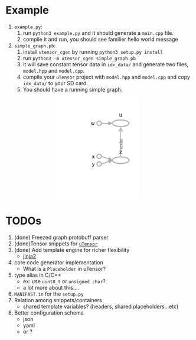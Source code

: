 # Example
1. `example.py`:
    1. run `python3 example.py` and it should generate a `main.cpp` file.
    2. compile it and run, you should see familier hello world message
2. `simple_graph.pb`:
    1. install `utensor_cgen` by running `python3 setup.py install`
    2. run `python3 -m utensor_cgen simple_graph.pb`
    3. it will save constant tensor data in `idx_data/` and generate two files, `model.hpp` and `model.cpp`.
    4. compile your `uTensor` project with `model.hpp` and `model.cpp` and copy `idx_data/` to your SD card.
    5. You should have a running simple graph.

<center>
<img alt=simple-graph src=images/simple_graph.png />
</center>

# TODOs
1. (done) Freezed graph protobuff parser
2. (done)Tensor snippets for [`uTensor`](https://github.com/neil-tan/uTensor)
3. (done) Add template engine for richer flexibility
    - [jinja2](http://jinja.pocoo.org)
4. core code generator implementation
    - What is a `Placeholder` in uTensor?
5. type alias in C/C++
    - ex: use `uint8_t` or `unsigned char`?
    - a lot more about this.... 
6. `MANIFAST.in` for the `setup.py`
7. Relation among snippets/containers
    - shared template variables? (headers, shared placeholders...etc)
8. Better configuration schema
    - json
    - yaml
    - or ?
